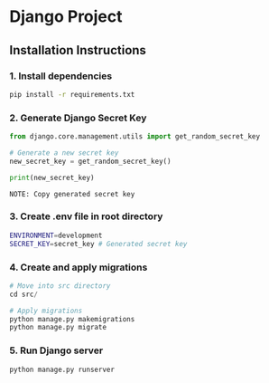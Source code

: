 # Django Project

## Installation Instructions

### 1. Install dependencies

```bash
pip install -r requirements.txt
```

### 2. Generate Django Secret Key

```python
from django.core.management.utils import get_random_secret_key

# Generate a new secret key
new_secret_key = get_random_secret_key()

print(new_secret_key)
```
```
NOTE: Copy generated secret key
```

### 3. Create .env file in root directory

```bash
ENVIRONMENT=development
SECRET_KEY=secret_key # Generated secret key
```

### 4. Create and apply migrations

```python
# Move into src directory
cd src/

# Apply migrations
python manage.py makemigrations
python manage.py migrate
```

### 5. Run Django server
```
python manage.py runserver
```
